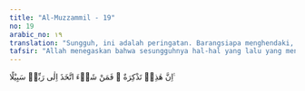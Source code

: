 ```yaml
---
title: "Al-Muzzammil - 19"
no: 19
arabic_no: ١٩
translation: "Sungguh, ini adalah peringatan. Barangsiapa menghendaki, niscaya dia mengambil jalan (yang lurus) kepada Tuhannya."
tafsir: "Allah menegaskan bahwa sesungguhnya hal-hal yang lalu yang mengungkapkan berbagai hal tentang siksaan yang disediakan Allah bagi orang yang mendustakan-Nya, dan bahwa manusia tidak dapat menyelamatkan diri dari azab-Nya, merupakan pengajaran atau peringatan, khususnya bagi orang yang ingin kembali kepada jalan Tuhannya.\n\nMenempuh jalan kepada Tuhan berarti mengimani-Nya, mengerjakan perbuatan yang bersifat menaati-Nya, serta menundukkan diri kepada-Nya. Itulah upaya seseorang untuk mencapai mardhatillah (keridaan Allah). Itulah jalan hidup yang lurus dan kokoh."
---
```


اِنَّ هٰذِهٖ تَذْكِرَةٌ ۚ فَمَنْ شَاۤءَ اتَّخَذَ اِلٰى رَبِّهٖ سَبِيْلًا ࣖ 
